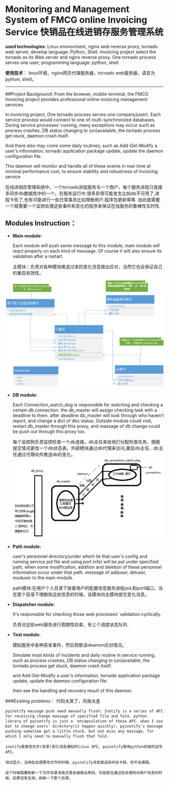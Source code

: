 **Monitoring and Management System of FMCG online Invoicing Service**
**快销品在线进销存服务管理系统**
====
**used technologies**:  Linux environment, nginx web reverse proxy, tornado web server, develop language: Python, Shell. 
Invoicing project select the tornado as its Web server and nginx reverse proxy. One tornado process serves one user; programming language: python, shell

**使用技术**：     linux环境，nginx网页代理服务器，tornado web服务器，语言为python, shell。
****

##Project Background:
From the browser, mobile terminal, the FMCG Invoicing project provides professional online invoicing management services.

In invoicing project, One tornado process serves one company(user). Each service process would connect to one of multi-synchronized databases. During service processes' running, many exceptions may occur such as process crashes, DB status changing to (un)available, the tornado process get stuck, daemon crash itself. 

And there also may come some daily routines, such as Add-Del-Modify a user's information, tornado application package update, update the daemon configuration file. 

This daemon will monitor and handle all of these events in real-time at minimal performance cost, to ensure stability and robustness of invoicing service

在线进销存管理系统中，一个tornado进程服务与一个商户，每个服务进程只连接多同步db数据库中的一个。在服务运行中,很多异常可能发生比如db不可用了,进程卡死了,也有可能进行一些日常事务比如增删用户,程序包更新等等. 由此就需要一个就需要一个监控处理这些事件和变化的程序来保证在线服务的鲁棒性实时性.
    

##  Modules Instruction：


- **Main module:**

    Each module will push some message to this module, main module will react properly on each kind of message. Of course it will also ensure its validation after a restart.

    主模块：负责对各种模块推送过来的变化消息做出应对，当然它也会保证自己的重启有效性。
    
![框架图](框架图.png) 

- **DB module:**

    Each Connection_watch_dog is responsible for watching and checking a certain db connection. the db_master will assign checking task with a deadline to them. after deadline db_master will look through who haven't report, and change a dict of dbs status. Outside module could visit, restart db_master through this proxy, and massage of db change could be push out through this proxy too.

    每个监控狗负责监控检查一个db连接，db主任来给他们分配检查任务，根据提交情况更改一个db状态表。外部模块通过db代理来访问,重启db主任，db主任通过代理向外推送db的变化。
![db对象图](db.png) 

- **Path module:**

    user's personnel directory(under which lie that user's config and running service pid file and using port info) will be put under specified path, when some modification, addition and deletion of these personnel information occur under that path. message of adduser, deluser, moduser to the main module.

    path模块:在用户个人目录下放着用户的配置信息服务进程pid,和port端口，当在那个目录下增删改这些信息的时候，该模块向主模块提交变化消息。

- **Dispatcher module:**

    It's responsible for checking those web processes' validation cyclically.

    负责对这些web服务进行周期性检查，有三个调度状态队列.

- **Test module:**

    模拟服务中各种突发事件，然后观察该deamon应对情况。

    Simulate most kinds of incidents and daily routine in service running, such as
        process crashes, DB status changing to (un)available, the tornado process get stuck, daemon crash itself.

    and  Add-Del-Modify a user's information, tornado application package update, update the daemon configuration file.

    then see the handling and recovery result of this daemon.


###Existing problems：
    代码太臭了，风格太差
    
    pyinotify massage push need manually flush: Inotify is a series of API for receiving change massage of specified file and fold. python library of pyinotify is just a  encapsulation of these API. when I use bat to change users' directory(it happen quickly), pyinotify's massage pushing sometime get a little stuck. but not miss any massage, for which I only need to manually flush that fold. 

    inotify是接受文件(目录)变化消息通知的linux API, pyinotify是用python封装的这写API。

    测试显示，当用批处理更改文件的时候，pyinotify消息推送有时会卡顿，但不会漏报。 

    这个时候需要刷新一下文件目录消息还是会被推出来的。也就是在通过批处理改动用户信息的时候，如果没有生效，刷新一下那个目录。
